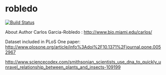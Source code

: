 # robledo
[![Build Status](https://travis-ci.org/globalbioticinteractions/robledo.svg?branch=master)](https://travis-ci.org/globalbioticinteractions/robledo)

About Author Carlos Garcia-Robledo : http://www.bio.miami.edu/carlos/

Dataset included in PLoS One paper:
http://www.plosone.org/article/info%3Adoi%2F10.1371%2Fjournal.pone.0052967

http://www.sciencecodex.com/smithsonian_scientists_use_dna_to_quickly_unravel_relationship_between_plants_and_insects-109199

